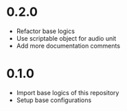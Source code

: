 # 0.2.0
 - Refactor base logics
 - Use scriptable object for audio unit
 - Add more documentation comments

# 0.1.0
 - Import base logics of this repository
 - Setup base configurations